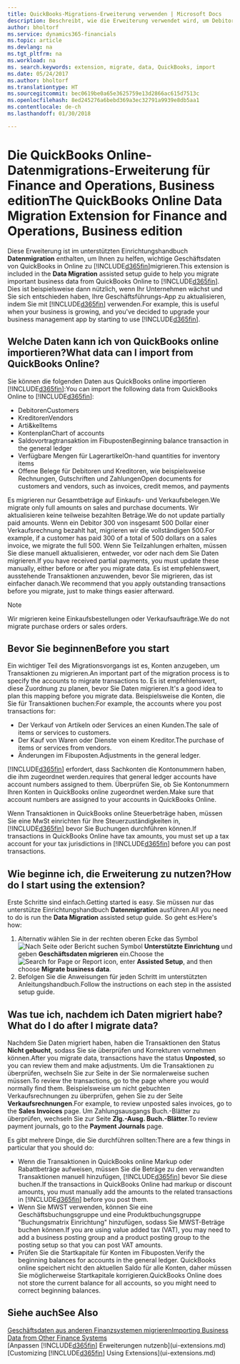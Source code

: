 ```yaml
---
title: QuickBooks-Migrations-Erweiterung verwenden | Microsoft Docs
description: Beschreibt, wie die Erweiterung verwendet wird, um Debitoren, Kreditoren, Artikel und Konten aus QuickBooks-Online auf Finance and Operations, Business edition zu migrieren
author: bholtorf
ms.service: dynamics365-financials
ms.topic: article
ms.devlang: na
ms.tgt_pltfrm: na
ms.workload: na
ms. search.keywords: extension, migrate, data, QuickBooks, import
ms.date: 05/24/2017
ms.author: bholtorf
ms.translationtype: HT
ms.sourcegitcommit: bec0619be0a65e3625759e13d2866ac615d7513c
ms.openlocfilehash: 8ed245276a6bebd369a3ec32791a9939e8db5aa1
ms.contentlocale: de-ch
ms.lasthandoff: 01/30/2018

---
```


# <a name="the-quickbooks-online-data-migration-extension-for-finance-and-operations-business-edition"></a><span data-ttu-id="fe61e-103">Die QuickBooks Online-Datenmigrations-Erweiterung für Finance and Operations, Business edition</span><span class="sxs-lookup"><span data-stu-id="fe61e-103">The QuickBooks Online Data Migration Extension for Finance and Operations, Business edition</span></span>
<span data-ttu-id="fe61e-104">Diese Erweiterung ist im unterstützten Einrichtungshandbuch **Datenmigration** enthalten, um Ihnen zu helfen, wichtige Geschäftsdaten von QuickBooks in Online zu [!INCLUDE[d365fin](includes/d365fin_md.md)]migrieren.</span><span class="sxs-lookup"><span data-stu-id="fe61e-104">This extension is included in the **Data Migration** assisted setup guide to help you migrate important business data from QuickBooks Online to [!INCLUDE[d365fin](includes/d365fin_md.md)].</span></span> <span data-ttu-id="fe61e-105">Dies ist beispielsweise dann nützlich, wenn Ihr Unternehmen wächst und Sie sich entschieden haben, Ihre Geschäftsführungs-App zu aktualisieren, indem Sie mit [!INCLUDE[d365fin](includes/d365fin_md.md)]  verwenden.</span><span class="sxs-lookup"><span data-stu-id="fe61e-105">For example, this is useful when your business is growing, and you've decided to upgrade your business management app by starting to use [!INCLUDE[d365fin](includes/d365fin_md.md)].</span></span>

## <a name="what-data-can-i-import-from-quickbooks-online"></a><span data-ttu-id="fe61e-106">Welche Daten kann ich von QuickBooks online importieren?</span><span class="sxs-lookup"><span data-stu-id="fe61e-106">What data can I import from QuickBooks Online?</span></span>
<span data-ttu-id="fe61e-107">Sie können die folgenden Daten aus QuickBooks online importieren [!INCLUDE[d365fin](includes/d365fin_md.md)]:</span><span class="sxs-lookup"><span data-stu-id="fe61e-107">You can import the following data from QuickBooks Online to [!INCLUDE[d365fin](includes/d365fin_md.md)]:</span></span>  

* <span data-ttu-id="fe61e-108">Debitoren</span><span class="sxs-lookup"><span data-stu-id="fe61e-108">Customers</span></span>
* <span data-ttu-id="fe61e-109">Kreditoren</span><span class="sxs-lookup"><span data-stu-id="fe61e-109">Vendors</span></span>
* <span data-ttu-id="fe61e-110">Arti&kel</span><span class="sxs-lookup"><span data-stu-id="fe61e-110">Items</span></span>
* <span data-ttu-id="fe61e-111">Kontenplan</span><span class="sxs-lookup"><span data-stu-id="fe61e-111">Chart of accounts</span></span>
* <span data-ttu-id="fe61e-112">Saldovortragtransaktion im Fibuposten</span><span class="sxs-lookup"><span data-stu-id="fe61e-112">Beginning balance transaction in the general ledger</span></span>
* <span data-ttu-id="fe61e-113">Verfügbare Mengen für Lagerartikel</span><span class="sxs-lookup"><span data-stu-id="fe61e-113">On-hand quantities for inventory items</span></span>
* <span data-ttu-id="fe61e-114">Offene Belege für Debitoren und Kreditoren, wie beispielsweise Rechnungen, Gutschriften und Zahlungen</span><span class="sxs-lookup"><span data-stu-id="fe61e-114">Open documents for customers and vendors, such as invoices, credit memos, and payments</span></span>

<span data-ttu-id="fe61e-115">Es migrieren nur Gesamtbeträge auf Einkaufs- und Verkaufsbelegen.</span><span class="sxs-lookup"><span data-stu-id="fe61e-115">We migrate only full amounts on sales and purchase documents.</span></span> <span data-ttu-id="fe61e-116">Wir aktualisieren keine teilweise bezahlten Beträge.</span><span class="sxs-lookup"><span data-stu-id="fe61e-116">We do not update partially paid amounts.</span></span> <span data-ttu-id="fe61e-117">Wenn ein Debitor 300 von insgesamt 500 Dollar einer Verkaufsrechnung bezahlt hat, migrieren wir die vollständigen 500.</span><span class="sxs-lookup"><span data-stu-id="fe61e-117">For example, if a customer has paid 300 of a total of 500 dollars on a sales invoice, we migrate the full 500.</span></span> <span data-ttu-id="fe61e-118">Wenn Sie Teilzahlungen erhalten, müssen Sie diese manuell aktualisieren, entweder, vor oder nach dem Sie Daten migrieren.</span><span class="sxs-lookup"><span data-stu-id="fe61e-118">If you have received partial payments, you must update these manually, either before or after you migrate data.</span></span> <span data-ttu-id="fe61e-119">Es ist empfehlenswert, ausstehende Transaktionen anzuwenden, bevor Sie migrieren, das ist einfacher danach.</span><span class="sxs-lookup"><span data-stu-id="fe61e-119">We recommend that you apply outstanding transactions before you migrate, just to make things easier afterward.</span></span>

> [!NOTE]  
>   <span data-ttu-id="fe61e-120">Wir migrieren keine Einkaufsbestellungen oder Verkaufsaufträge.</span><span class="sxs-lookup"><span data-stu-id="fe61e-120">We do not migrate purchase orders or sales orders.</span></span>

## <a name="before-you-start"></a><span data-ttu-id="fe61e-121">Bevor Sie beginnen</span><span class="sxs-lookup"><span data-stu-id="fe61e-121">Before you start</span></span>
<span data-ttu-id="fe61e-122">Ein wichtiger Teil des Migrationsvorgangs ist es, Konten anzugeben, um Transaktionen zu migrieren.</span><span class="sxs-lookup"><span data-stu-id="fe61e-122">An important part of the migration process is to specify the accounts to migrate transactions to.</span></span> <span data-ttu-id="fe61e-123">Es ist empfehlenswert, diese Zuordnung zu planen, bevor Sie Daten migrieren.</span><span class="sxs-lookup"><span data-stu-id="fe61e-123">It's a good idea to plan this mapping before you migrate data.</span></span> <span data-ttu-id="fe61e-124">Beispielsweise die Konten, die Sie für Transaktionen buchen:</span><span class="sxs-lookup"><span data-stu-id="fe61e-124">For example, the accounts where you post transactions for:</span></span>  

* <span data-ttu-id="fe61e-125">Der Verkauf von Artikeln oder Services an einen Kunden.</span><span class="sxs-lookup"><span data-stu-id="fe61e-125">The sale of items or services to customers.</span></span>
* <span data-ttu-id="fe61e-126">Der Kauf von Waren oder Dienste von einem Kreditor.</span><span class="sxs-lookup"><span data-stu-id="fe61e-126">The purchase of items or services from vendors.</span></span>  
* <span data-ttu-id="fe61e-127">Änderungen im Fibuposten.</span><span class="sxs-lookup"><span data-stu-id="fe61e-127">Adjustments in the general ledger.</span></span>  

[!INCLUDE[d365fin](includes/d365fin_md.md)] <span data-ttu-id="fe61e-128"> erfordert, dass Sachkonten die Kontonummern haben, die ihm zugeordnet werden.</span><span class="sxs-lookup"><span data-stu-id="fe61e-128">requires that general ledger accounts have account numbers assigned to them.</span></span> <span data-ttu-id="fe61e-129">Überprüfen Sie, ob Sie Kontonummern Ihren Konten in QuickBooks online zugeordnet werden.</span><span class="sxs-lookup"><span data-stu-id="fe61e-129">Make sure that account numbers are assigned to your accounts in QuickBooks Online.</span></span>

<span data-ttu-id="fe61e-130">Wenn Transaktionen in QuickBooks online Steuerbeträge haben, müssen Sie eine MwSt einrichten für Ihre Steuerzuständigkeiten in, [!INCLUDE[d365fin](includes/d365fin_md.md)] bevor Sie Buchungen durchführen können.</span><span class="sxs-lookup"><span data-stu-id="fe61e-130">If transactions in QuickBooks Online have tax amounts, you must set up a tax account for your tax jurisdictions in [!INCLUDE[d365fin](includes/d365fin_md.md)] before you can post transactions.</span></span>

## <a name="how-do-i-start-using-the-extension"></a><span data-ttu-id="fe61e-131">Wie beginne ich, die Erweiterung zu nutzen?</span><span class="sxs-lookup"><span data-stu-id="fe61e-131">How do I start using the extension?</span></span>
<span data-ttu-id="fe61e-132">Erste Schritte sind einfach.</span><span class="sxs-lookup"><span data-stu-id="fe61e-132">Getting started is easy.</span></span> <span data-ttu-id="fe61e-133">Sie müssen nur das unterstütze Einrichtungshandbuch **Datenmigration** ausführen.</span><span class="sxs-lookup"><span data-stu-id="fe61e-133">All you need to do is run the **Data Migration** assisted setup guide.</span></span> <span data-ttu-id="fe61e-134">So geht es:</span><span class="sxs-lookup"><span data-stu-id="fe61e-134">Here's how:</span></span>

1. <span data-ttu-id="fe61e-135">Alternativ wählen Sie in der rechten oberen Ecke das Symbol ![Nach Seite oder Bericht suchen](media/ui-search/search_small.png "Nach Seite oder Bericht suchen") Symbol **Unterstützte Einrichtung** und geben **Geschäftsdaten migrieren** ein.</span><span class="sxs-lookup"><span data-stu-id="fe61e-135">Choose the ![Search for Page or Report](media/ui-search/search_small.png "Search for Page or Report icon") icon, enter **Assisted Setup**, and then choose **Migrate business data**.</span></span>
2. <span data-ttu-id="fe61e-136">Befolgen Sie die Anweisungen für jeden Schritt im unterstützten Anleitungshandbuch.</span><span class="sxs-lookup"><span data-stu-id="fe61e-136">Follow the instructions on each step in the assisted setup guide.</span></span>

## <a name="what-do-i-do-after-i-migrate-data"></a><span data-ttu-id="fe61e-137">Was tue ich, nachdem ich Daten migriert habe?</span><span class="sxs-lookup"><span data-stu-id="fe61e-137">What do I do after I migrate data?</span></span>
<span data-ttu-id="fe61e-138">Nachdem Sie Daten migriert haben, haben die Transaktionen den Status **Nicht gebucht**, sodass Sie sie überprüfen und Korrekturen vornehmen können.</span><span class="sxs-lookup"><span data-stu-id="fe61e-138">After you migrate data, transactions have the status **Unposted**, so you can review them and make adjustments.</span></span> <span data-ttu-id="fe61e-139">Um die Transaktionen zu überprüfen, wechseln Sie zur Seite in der Sie normalerweise suchen müssen.</span><span class="sxs-lookup"><span data-stu-id="fe61e-139">To review the transactions, go to the page where you would normally find them.</span></span> <span data-ttu-id="fe61e-140">Beispielsweise um nicht gebuchten Verkaufsrechnungen zu überprüfen, gehen Sie zu der Seite **Verkaufsrechnungen**.</span><span class="sxs-lookup"><span data-stu-id="fe61e-140">For example, to review unposted sales invoices, go to the **Sales Invoices** page.</span></span> <span data-ttu-id="fe61e-141">Um Zahlungsausgangs Buch.-Blätter zu überprüfen, wechseln Sie zur Seite **Zlg.-Ausg. Buch.-Blätter**.</span><span class="sxs-lookup"><span data-stu-id="fe61e-141">To review payment journals, go to the **Payment Journals** page.</span></span>   

<span data-ttu-id="fe61e-142">Es gibt mehrere Dinge, die Sie durchführen sollten:</span><span class="sxs-lookup"><span data-stu-id="fe61e-142">There are a few things in particular that you should do:</span></span>

* <span data-ttu-id="fe61e-143">Wenn die Transaktionen in QuickBooks online Markup oder Rabattbeträge aufweisen, müssen Sie die Beträge zu den verwandten Transaktionen manuell hinzufügen, [!INCLUDE[d365fin](includes/d365fin_md.md)] bevor Sie diese buchen.</span><span class="sxs-lookup"><span data-stu-id="fe61e-143">If the transactions in QuickBooks Online had markup or discount amounts, you must manually add the amounts to the related transactions in [!INCLUDE[d365fin](includes/d365fin_md.md)] before you post them.</span></span>
* <span data-ttu-id="fe61e-144">Wenn Sie MWST verwenden, können Sie eine Geschäftsbuchungsgruppe und eine Produktbuchungsgruppe "Buchungsmatrix Einrichtung" hinzufügen, sodass Sie MWST-Beträge buchen können.</span><span class="sxs-lookup"><span data-stu-id="fe61e-144">If you are using value added tax (VAT), you may need to add a business posting group and a product posting group to the posting setup so that you can post VAT amounts.</span></span>
* <span data-ttu-id="fe61e-145">Prüfen Sie die Startkapitale für Konten im Fibuposten.</span><span class="sxs-lookup"><span data-stu-id="fe61e-145">Verify the beginning balances for accounts in the general ledger.</span></span> <span data-ttu-id="fe61e-146">QuickBooks online speichert nicht den aktuellen Saldo für alle Konten, daher müssen Sie möglicherweise Startkapitale korrigieren.</span><span class="sxs-lookup"><span data-stu-id="fe61e-146">QuickBooks Online does not store the current balance for all accounts, so you might need to correct beginning balances.</span></span>

## <a name="see-also"></a><span data-ttu-id="fe61e-147">Siehe auch</span><span class="sxs-lookup"><span data-stu-id="fe61e-147">See Also</span></span>
[<span data-ttu-id="fe61e-148">Geschäftsdaten aus anderen Finanzsystemen migrieren</span><span class="sxs-lookup"><span data-stu-id="fe61e-148">Importing Business Data from Other Finance Systems</span></span>](upload-data.md)  
<span data-ttu-id="fe61e-149">[Anpassen [!INCLUDE[d365fin](includes/d365fin_md.md)] Erweiterungen nutzenb](ui-extensions.md)</span><span class="sxs-lookup"><span data-stu-id="fe61e-149">[Customizing [!INCLUDE[d365fin](includes/d365fin_md.md)] Using Extensions](ui-extensions.md)</span></span>  

